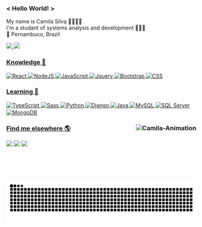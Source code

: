 ### < Hello World! >
My name is Camila Silva 👩🏽🇧🇷 <br>
I'm a studant of systems analysis and development 👩🏽‍💻 <br>
📍 Pernambuco, Brazil <br>
  
<div>
  <a href="https://github.com/camilams27">
    <img height="180em" src="https://github-readme-stats.vercel.app/api?username=camilams27&show_icons=true&theme=chartreuse-dark&include_all_commits=true&count_private=true"/>      
  <img height="180em" src="https://github-readme-stats.vercel.app/api/top-langs/?username=camilams27&layout=compact&langs_count=7&theme=chartreuse-dark"/>
</div>
  
### Knowledge 🧠
  <div style="display:inline_block">
      <img align="center" alt="React" height="50" width="50" src="https://img.icons8.com/color/48/4a90e2/react-native.png"/>
      <img align="center" alt="NodeJS" height="50" width="50" src="https://img.icons8.com/fluency/48/000000/node-js.png"/>
      <img align="center" alt="JavaScript" height="50" width="50" src="https://img.icons8.com/color/48/000000/javascript--v2.png"/> 
      <img align="center" alt="Jquery" height="50" width="50" src="https://img.icons8.com/ios-filled/50/000000/jquery.png"/>
      <img align="center" alt="Bootstrap" height="50" width="50" src="https://img.icons8.com/color/48/000000/bootstrap.png"/>
      <img align="center" alt="CSS" height="50" width="50" src="https://img.icons8.com/color/48/000000/css3.png"/>
  </div>
  
###  Learning 🚀
  
<div style="display:inline_block">
    <img align="center" alt="TypeScript" height="50" width="50" src="https://img.icons8.com/color/48/000000/typescript.png"/>
    <img align="center" alt="Sass" height="50" width="50" src="https://img.icons8.com/color/48/000000/sass.png"/>
    <img align="center" alt="Python" height="50" width="50" src="https://img.icons8.com/color/python"/>
    <img align="center" alt="Django" height="50" width="50" src="https://img.icons8.com/color/48/000000/django.png"/>
    <img align="center" alt="Java" height="50" width="50" src="https://img.icons8.com/color/java"/>
<!--     <img align="center" alt="Angular" height="50" width="50" src="https://img.icons8.com/color/48/fa314a/angularjs.png"/> -->
    <img align="center" alt="MySQL" height="50" width="50" src="https://img.icons8.com/color/48/4a90e2/mysql-logo.png"/>
    <img align="center" alt="SQL Server" height="50" width="50" src="https://img.icons8.com/color/48/000000/microsoft-sql-server.png"/>
    <img align="center" alt="MongoDB" height="50" width="50" src="https://img.icons8.com/color/48/000000/mongodb.png"/>
<!--     <img align="center" alt="PHP" height="50" width="50" src="https://img.icons8.com/dusk/64/4a90e2/php-logo.png"/> -->
</div>
  
<div style="display:inline_block">
    
  ### Find me elsewhere 🌎      <a href="https://github.com/camilams27"><img align="right" alt="Camila-Animation" src="https://i.picasion.com/pic91/6361b75c88ba96505e287fa9833686a9.gif" widht="150" height="150"></a>
 
  <a href="https://instagram.com/camii.las" target="_blank"><img src="https://img.shields.io/badge/-Instagram-%23E4405F?style=for-the-badge&logo=instagram&logoColor=white" target="_blank"></a>
  <a href = "mailto:camilamariasilva.2021@gmail.com" target="_blank"><img src="https://img.shields.io/badge/-Gmail-%23333?style=for-the-badge&logo=gmail&logoColor=white" target="_blank"></a>
  <a href="https://www.linkedin.com/in/camila-silva-8968aa1b3/" target="_blank"><img src="https://img.shields.io/badge/-LinkedIn-%230077B5?style=for-the-badge&logo=linkedin&logoColor=white" target="_blank"></a>
<!--   <a href="www.google.com" target="_blank"><img src="https://img.shields.io/badge/Telegram-2CA5E0?style=for-the-badge&logo=telegram&logoColor=white" target="_blank"></a> -->
  
  ![Snake animation](https://github.com/camilams27/camilams27/blob/output/github-contribution-grid-snake.svg)
</div>

  
  
